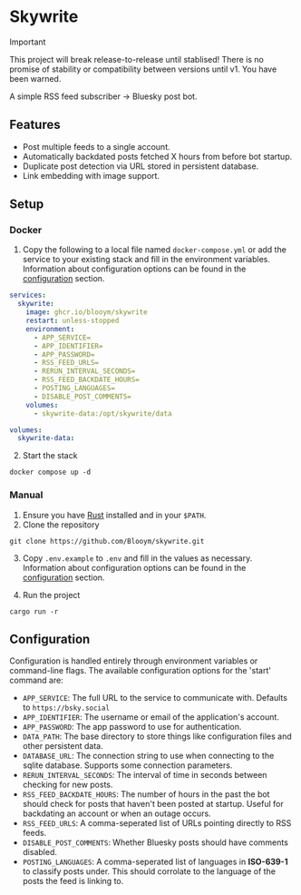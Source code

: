 # Skywrite

> [!IMPORTANT]
> This project will break release-to-release until stablised! There is no
> promise of stability or compatibility between versions until v1. You have been
> warned.

A simple RSS feed subscriber -> Bluesky post bot.

## Features

- Post multiple feeds to a single account.
- Automatically backdated posts fetched X hours from before bot startup.
- Duplicate post detection via URL stored in persistent database.
- Link embedding with image support.

## Setup

### Docker

1. Copy the following to a local file named `docker-compose.yml` or add the
   service to your existing stack and fill in the environment variables.
   Information about configuration options can be found in the
   [configuration](#configuration) section.

```yml
services:
  skywrite:
    image: ghcr.io/blooym/skywrite
    restart: unless-stopped
    environment:
      - APP_SERVICE=
      - APP_IDENTIFIER=
      - APP_PASSWORD=
      - RSS_FEED_URLS=
      - RERUN_INTERVAL_SECONDS=
      - RSS_FEED_BACKDATE_HOURS=
      - POSTING_LANGUAGES=
      - DISABLE_POST_COMMENTS=
    volumes:
      - skywrite-data:/opt/skywrite/data

volumes:
  skywrite-data:
```

2. Start the stack

```
docker compose up -d
```

### Manual

1. Ensure you have [Rust](https://www.rust-lang.org/tools/install) installed and
   in your `$PATH`.
2. Clone the repository

```
git clone https://github.com/Blooym/skywrite.git
```

3. Copy `.env.example` to `.env` and fill in the values as necessary.
   Information about configuration options can be found in the
   [configuration](#configuration) section.

4. Run the project

```
cargo run -r
```

## Configuration

Configuration is handled entirely through environment variables or command-line
flags. The available configuration options for the 'start' command are:

- `APP_SERVICE`: The full URL to the service to communicate with. Defaults to
  `https://bsky.social`
- `APP_IDENTIFIER`: The username or email of the application's account.
- `APP_PASSWORD`: The app password to use for authentication.
- `DATA_PATH`: The base directory to store things like configuration files and
  other persistent data.
- `DATABASE_URL`: The connection string to use when connecting to the sqlite
  database. Supports some connection parameters.
- `RERUN_INTERVAL_SECONDS`: The interval of time in seconds between checking for
  new posts.
- `RSS_FEED_BACKDATE_HOURS`: The number of hours in the past the bot should
  check for posts that haven't been posted at startup. Useful for backdating an
  account or when an outage occurs.
- `RSS_FEED_URLS`: A comma-seperated list of URLs pointing directly to RSS
  feeds.
- `DISABLE_POST_COMMENTS`: Whether Bluesky posts should have comments disabled.
- `POSTING_LANGUAGES`: A comma-seperated list of languages in **ISO-639-1** to
  classify posts under. This should corrolate to the language of the posts the
  feed is linking to.
